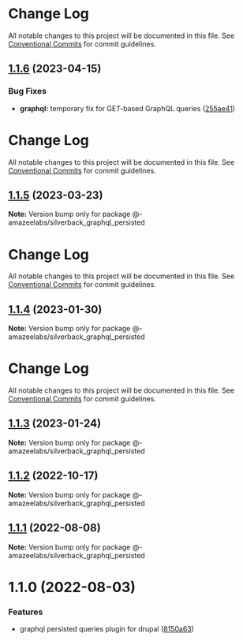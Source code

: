 # Change Log

All notable changes to this project will be documented in this file. See
[Conventional Commits](https://conventionalcommits.org) for commit guidelines.

## [1.1.6](https://github.com/AmazeeLabs/silverback-mono/compare/@-amazeelabs/silverback_graphql_persisted@1.1.5...@-amazeelabs/silverback_graphql_persisted@1.1.6) (2023-04-15)

### Bug Fixes

- **graphql:** temporary fix for GET-based GraphQL queries
  ([255ae41](https://github.com/AmazeeLabs/silverback-mono/commit/255ae419d5ea0ab29bb96a7a7b5256a893a01be2))

# Change Log

All notable changes to this project will be documented in this file. See
[Conventional Commits](https://conventionalcommits.org) for commit guidelines.

## [1.1.5](https://github.com/AmazeeLabs/silverback-mono/compare/@-amazeelabs/silverback_graphql_persisted@1.1.4...@-amazeelabs/silverback_graphql_persisted@1.1.5) (2023-03-23)

**Note:** Version bump only for package
@-amazeelabs/silverback_graphql_persisted

# Change Log

All notable changes to this project will be documented in this file. See
[Conventional Commits](https://conventionalcommits.org) for commit guidelines.

## [1.1.4](https://github.com/AmazeeLabs/silverback-mono/compare/@-amazeelabs/silverback_graphql_persisted@1.1.3...@-amazeelabs/silverback_graphql_persisted@1.1.4) (2023-01-30)

**Note:** Version bump only for package
@-amazeelabs/silverback_graphql_persisted

# Change Log

All notable changes to this project will be documented in this file. See
[Conventional Commits](https://conventionalcommits.org) for commit guidelines.

## [1.1.3](https://github.com/AmazeeLabs/silverback-mono/compare/@-amazeelabs/silverback_graphql_persisted@1.1.2...@-amazeelabs/silverback_graphql_persisted@1.1.3) (2023-01-24)

**Note:** Version bump only for package
@-amazeelabs/silverback_graphql_persisted

## [1.1.2](https://github.com/AmazeeLabs/silverback-mono/compare/@-amazeelabs/silverback_graphql_persisted@1.1.1...@-amazeelabs/silverback_graphql_persisted@1.1.2) (2022-10-17)

**Note:** Version bump only for package
@-amazeelabs/silverback_graphql_persisted

## [1.1.1](https://github.com/AmazeeLabs/silverback-mono/compare/@-amazeelabs/silverback_graphql_persisted@1.1.0...@-amazeelabs/silverback_graphql_persisted@1.1.1) (2022-08-08)

**Note:** Version bump only for package
@-amazeelabs/silverback_graphql_persisted

# 1.1.0 (2022-08-03)

### Features

- graphql persisted queries plugin for drupal
  ([8150a63](https://github.com/AmazeeLabs/silverback-mono/commit/8150a6377bc99c67cab4123db435978e90983143))
